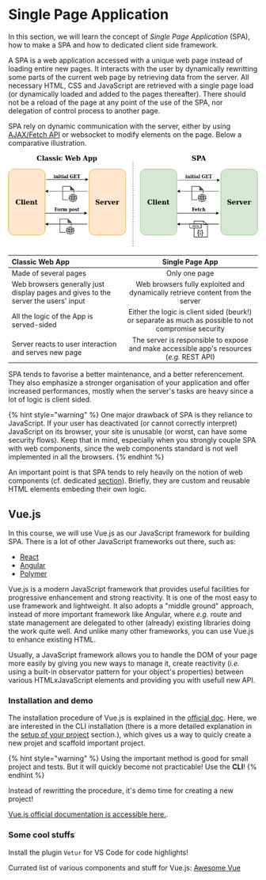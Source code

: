 # Single Page Application
In this section, we will learn the concept of *Single Page Application* (SPA), how to make a SPA and how to dedicated client side framework.

A SPA is a web application accessed with a unique web page instead of loading entire new pages. It interacts with the user by dynamically rewritting some parts of the current web page by retrieving data from the server. All necessary HTML, CSS and JavaScript are retrieved with a single page load (or dynamically loaded and added to the pages thereafter). There should not be a reload of the page at any point of the use of the SPA, nor delegation of control process to another page.

SPA rely on dynamic communication with the server, either by using [AJAX/Fetch API](../JS/api.md) or websocket to modify elements on the page. Below a comparative illustration.

![Classic approach vs Single page approach](resources/classic-vs-spa.png)

| Classic Web App | Single Page App |
| :------------- | :----------: |
| Made of several pages | Only one page |
| Web browsers generally just display pages and gives to the server the users' input | Web browsers fully exploited and dynamically retrieve content from the server |
| All the logic of the App is served-sided | Either the logic is client sided (beurk!) or separate as much as possible to not compromise security |
| Server reacts to user interaction and serves new page | The server is responsible to expose and make accessible app's resources (*e.g.* REST API)| 

SPA tends to favorise a better maintenance, and a better referencement. They also emphasize a stronger organisation of your application and offer increased performances, mostly when the server's tasks are heavy since a lot of logic is client sided.

{% hint style="warning" %}
One major drawback of SPA is they reliance to JavaScript. If your user has deactivated (or cannot correctly interpret) JavaScript on its browser, your site is unusable (or worst, can have some security flows). Keep that in mind, especially when you strongly couple SPA with web components, since the web components standard is not well implemented in all the browsers.
{% endhint %}

An important point is that SPA tends to rely heavily on the notion of web components (cf. dedicated [section](component.md)). Briefly, they are custom and reusable HTML elements embeding their own logic. 

## Vue.js
In this course, we will use Vue.js as our JavaScript framework for building SPA. There is a lot of other JavaScript frameworks out there, such as:
* [React](https://reactjs.org/)
* [Angular](https://angular.io/)
* [Polymer](https://www.polymer-project.org/)

Vue.js is a modern JavaScript framework that provides useful facilities for progressive enhancement and strong reactivity. It is one of the most easy to use framework and lightweight. It also adopts a "middle ground" approach, instead of more important framework like Angular, where *e.g.* route and state management are delegated to other (already) existing libraries doing the work quite well. And unlike many other frameworks, you can use Vue.js to enhance existing HTML. 

Usually, a JavaScript framework allows you to handle the DOM of your page more easily by giving you new ways to manage it, create reactivity (*i.e.* using a built-in observator pattern for your object's properties) between various HTMLxJavaScript elements and providing you with usefull new API.

### Installation and demo
The installation procedure of Vue.js is explained in the [official doc](https://vuejs.org/v2/guide/installation.html#CLI). Here, we are interested in the CLI installation (there is a more detailed explanation in the [setup of your project](../TP/setup.md) section.), which gives us a way to quicly create a new projet and scaffold important project. 

{% hint style="warning" %}
Using the important method is good for small project and tests. But it will quickly become not practicable! Use the **CLI**!
{% endhint %}

Instead of rewritting the procedure, it's demo time for creating a new project! 


[Vue.js official documentation is accessible here.](https://vuejs.org/v2/guide/installation.html).

### Some cool stuffs
Install the plugin `Vetur` for VS Code for code highlights!

Currated list of various components and stuff for Vue.js: [Awesome Vue](https://github.com/vuejs/awesome-vue#pdf)
